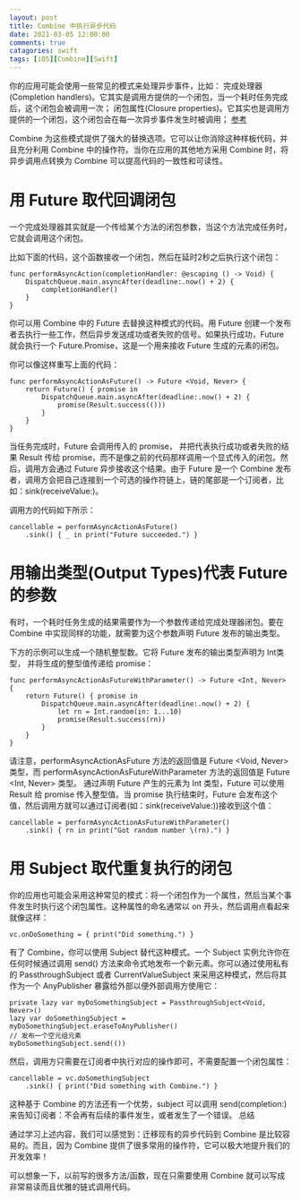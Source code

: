 ```yaml
---
layout: post
title: Combine 中执行异步代码
date: 2021-03-05 12:00:00
comments: true
catagories: swift
tags: [iOS][Combine][Swift]
---
```


你的应用可能会使用一些常见的模式来处理异步事件，比如：
完成处理器(Completion handlers)。它其实是调用方提供的一个闭包，当一个耗时任务完成后，这个闭包会被调用一次；
闭包属性(Closure properties)。它其实也是调用方提供的一个闭包，这个闭包会在每一次异步事件发生时被调用；
[参考](https://developer.apple.com/documentation/combine/using-combine-for-your-app-s-asynchronous-code)
<!--more-->
Combine 为这些模式提供了强大的替换选项。它可以让你消除这种样板代码，并且充分利用 Combine 中的操作符。当你在应用的其他地方采用 Combine 时，将异步调用点转换为 Combine 可以提高代码的一致性和可读性。

# 用 Future 取代回调闭包
一个完成处理器其实就是一个传给某个方法的闭包参数，当这个方法完成任务时，它就会调用这个闭包。

比如下面的代码，这个函数接收一个闭包，然后在延时2秒之后执行这个闭包：
```
func performAsyncAction(completionHandler: @escaping () -> Void) {
    DispatchQueue.main.asyncAfter(deadline:.now() + 2) {
        completionHandler()
    }
}
```
你可以用 Combine 中的 Future 去替换这种模式的代码。用 Future 创建一个发布者去执行一些工作，然后异步发送成功或者失败的信号。如果执行成功，Future 就会执行一个 Future.Promise，这是一个用来接收 Future 生成的元素的闭包。

你可以像这样重写上面的代码：
```
func performAsyncActionAsFuture() -> Future <Void, Never> {
    return Future() { promise in
        DispatchQueue.main.asyncAfter(deadline:.now() + 2) {
            promise(Result.success(()))
        }
    }
}
```
当任务完成时，Future 会调用传入的 promise， 并把代表执行成功或者失败的结果 Result 传给 promise，而不是像之前的代码那样调用一个显式传入的闭包。然后，调用方会通过 Future 异步接收这个结果。由于 Future 是一个 Combine 发布者，调用方会把自己连接到一个可选的操作符链上，链的尾部是一个订阅者，比如：sink(receiveValue:)。

调用方的代码如下所示：
```
cancellable = performAsyncActionAsFuture()
    .sink() { _ in print("Future succeeded.") }
```

# 用输出类型(Output Types)代表 Future 的参数
有时，一个耗时任务生成的结果需要作为一个参数传递给完成处理器闭包。要在 Combine 中实现同样的功能，就需要为这个参数声明 Future 发布的输出类型。

下方的示例可以生成一个随机整型数。它将 Future 发布的输出类型声明为 Int类型， 并将生成的整型值传递给 promise：
```
func performAsyncActionAsFutureWithParameter() -> Future <Int, Never> {
    return Future() { promise in
        DispatchQueue.main.asyncAfter(deadline:.now() + 2) {
            let rn = Int.random(in: 1...10)
            promise(Result.success(rn))
        }
    }
}
```
请注意，performAsyncActionAsFuture 方法的返回值是 Future <Void, Never> 类型，而 performAsyncActionAsFutureWithParameter 方法的返回值是 Future <Int, Never> 类型。
通过声明 Future 产生的元素为 Int 类型，Future 可以使用 Result 给 promise 传入整型值。当 promise 执行结束时，Future 会发布这个值，然后调用方就可以通过订阅者(如：sink(receiveValue:))接收到这个值：
```
cancellable = performAsyncActionAsFutureWithParameter()
    .sink() { rn in print("Got random number \(rn).") }
```
# 用 Subject 取代重复执行的闭包

你的应用也可能会采用这种常见的模式：将一个闭包作为一个属性，然后当某个事件发生时执行这个闭包属性。这种属性的命名通常以 on 开头，然后调用点看起来就像这样：
```
vc.onDoSomething = { print("Did something.") }
```
有了 Combine，你可以使用 Subject 替代这种模式。一个 Subject 实例允许你在任何时候通过调用 send() 方法来命令式地发布一个新元素。你可以通过使用私有的 PassthroughSubject 或者 CurrentValueSubject 来采用这种模式，然后将其作为一个 AnyPublisher 暴露给外部以便外部调用方使用它：
```
private lazy var myDoSomethingSubject = PassthroughSubject<Void, Never>()
lazy var doSomethingSubject = myDoSomethingSubject.eraseToAnyPublisher()
// 发布一个空元组元素
myDoSomethingSubject.send(())
```
然后，调用方只需要在订阅者中执行对应的操作即可，不需要配置一个闭包属性：
```
cancellable = vc.doSomethingSubject
    .sink() { print("Did something with Combine.") }
```
这种基于 Combine 的方法还有一个优势，subject 可以调用 send(completion:) 来告知订阅者：不会再有后续的事件发生，或者发生了一个错误。
总结

 

通过学习上述内容，我们可以感觉到：迁移现有的异步代码到 Combine 是比较容易的。而且，因为 Combine 提供了很多常用的操作符，它可以极大地提升我们的开发效率！

可以想象一下，以前写的很多方法/函数，现在只需要使用 Combine 就可以写成非常易读而且优雅的链式调用代码。

